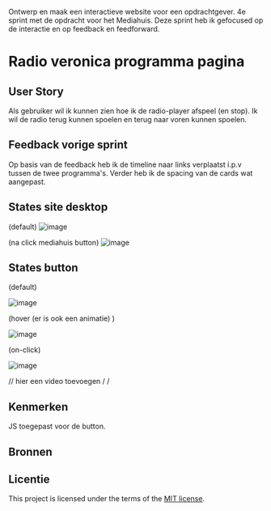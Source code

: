 
Ontwerp en maak een interactieve website voor een opdrachtgever. 4e sprint met de opdracht voor het Mediahuis. Deze sprint heb ik gefocused op de interactie en op feedback en feedforward.

# Radio veronica programma pagina


## User Story
Als gebruiker wil ik kunnen zien hoe ik de radio-player afspeel (en stop). Ik wil de radio terug kunnen spoelen en terug naar voren kunnen spoelen.

## Feedback vorige sprint
Op basis van de feedback heb ik de timeline naar links verplaatst i.p.v tussen de twee programma's. Verder heb ik de spacing van de cards wat aangepast.

## States site desktop

(default)
![image](https://github.com/user-attachments/assets/07210c00-d7c1-44b5-8544-46c7a58fb0d0)

(na click mediahuis button)
![image](https://github.com/user-attachments/assets/c796e080-170f-403c-91a5-982fca857431)


## States button
(default)

![image](https://github.com/user-attachments/assets/96b244db-7f06-4871-a5d0-0dde3b062f54)

(hover (er is ook een animatie) )

![image](https://github.com/user-attachments/assets/96ec52aa-ac58-4967-82f3-60890a425759)

(on-click)

![image](https://github.com/user-attachments/assets/7b3ead29-d4d9-44ea-845a-48069c10948e)

// hier een video toevoegen /
/
## Kenmerken
JS toegepast voor de button.

## Bronnen

## Licentie

This project is licensed under the terms of the [MIT license](./LICENSE).

